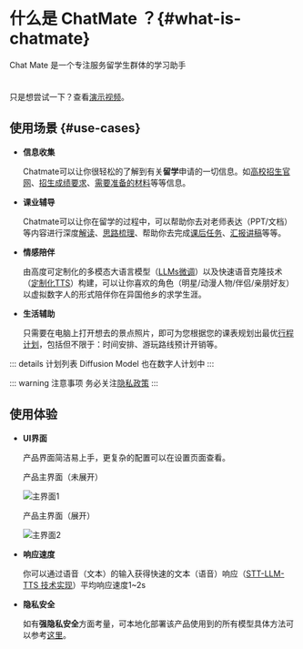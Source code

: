 <!-- markdownlint-disable MD033 -->

# 什么是 ChatMate ？{#what-is-chatmate}

Chat Mate 是一个专注服务留学生群体的学习助手

<div class="tip custom-block" style="padding-top: 8px">

只是想尝试一下？查看[演示视频](https://www.bilibili.com/video/BV1WSWgeXEgH/?vd_source=8efd81eccbe016cf85c48d0cef159938)。

</div>

## 使用场景 {#use-cases}

- **信息收集**
  
  Chatmate可以让你很轻松的了解到有关**留学**申请的一切信息。如[高校招生官网](/usage/information-gathering#快速链接学校官网)、[招生成绩要求]()、[需要准备的材料]()等等信息。

- **课业辅导**  
  
  Chatmate可以让你在留学的过程中，可以帮助你去对老师表达（PPT/文档）等内容进行深度[解读]()、[思路梳理]()、帮助你去完成[课后任务]()、[汇报讲稿]()等等。

- **情感陪伴**
  
  由高度可定制化的多模态大语言模型（[LLMs微调]()）以及快速语音克隆技术（[定制化TTS]()）构建，可以让你喜欢的角色（明星/动漫人物/伴侣/亲朋好友）以虚拟数字人的形式陪伴你在异国他乡的求学生涯。

- **生活辅助**
  
  只需要在电脑上打开想去的景点照片，即可为您根据您的课表规划出最优[行程计划]()，包括但不限于：时间安排、游玩路线预计开销等。

::: details 计划列表
Diffusion Model 也在数字人计划中
:::

::: warning 注意事项
务必关注[隐私政策]()
:::

## 使用体验

- **UI界面**

  产品界面简洁易上手，更复杂的配置可以在设置页面查看。

  产品主界面（未展开）

  ![主界面1](/others/mainForm.png "产品主界面（未展开）")

  产品主界面（展开）

  ![主界面2](/others/gen-code.png "产品主界面（展开）")

- **响应速度**

  你可以通过语音（文本）的输入获得快速的文本（语音）响应（[STT-LLM-TTS 技术实现]()）平均响应速度1~2s

- **隐私安全**

  如有**强隐私安全**方面考量，可本地化部署该产品使用到的所有模型具体方法可以参考[这里]()。
